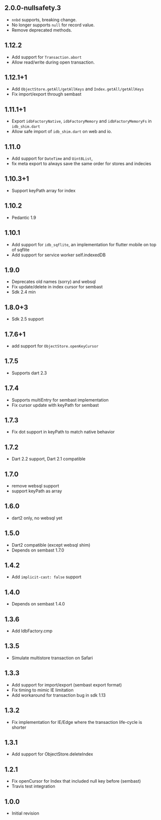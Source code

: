 ## 2.0.0-nullsafety.3

* `nnbd` supports, breaking change.
* No longer supports `null` for record value.
* Remove deprecated methods.

## 1.12.2

* Add support for `Transaction.abort`
* Allow read/write during open transaction.

## 1.12.1+1

* Add `ObjectStore.getAll/getAllKeys` and `Index.getAll/getAllKeys`
* Fix import/export through sembast

## 1.11.1+1

* Export `idbFactoryNative`, `idbFactoryMemory` and `idbFactoryMemoryFs` in `idb_shim.dart`
* Allow safe import of `idb_shim.dart` on web and io.

## 1.11.0

* Add support for `DateTime` and `Uint8List`,
* fix meta export to always save the same order for stores and indecies

## 1.10.3+1

* Support keyPath array for index

## 1.10.2

* Pedantic 1.9

## 1.10.1

* Add support for `idb_sqflite`, an implementation for flutter mobile on top of sqflite
* Add support for service worker self.indexedDB

## 1.9.0

* Deprecates old names (sorry) and websql
* Fix update/delete in index cursor for sembast
* Sdk 2.4 min

## 1.8.0+3

* Sdk 2.5 support

## 1.7.6+1

* add support for `ObjectStore.openKeyCursor`

## 1.7.5

* Supports dart 2.3

## 1.7.4

* Supports multiEntry for sembast implementation
* Fix cursor update with keyPath for sembast

## 1.7.3

* Fix dot support in keyPath to match native behavior

## 1.7.2

* Dart 2.2 support, Dart 2.1 compatible

## 1.7.0

* remove websql support
* support keyPath as array

## 1.6.0

* dart2 only, no websql yet

## 1.5.0

* Dart2 compatible (except websql shim)
* Depends on sembast 1.7.0

## 1.4.2

* Add `implicit-cast: false` support

## 1.4.0

* Depends on sembast 1.4.0

## 1.3.6

* Add IdbFactory.cmp

## 1.3.5

* Simulate multistore transaction on Safari

## 1.3.3

* Add support for import/export (sembast export format)
* Fix timing to mimic IE limitation
* Add workaround for transaction bug in sdk 1.13

## 1.3.2

* Fix implementation for IE/Edge where the transaction life-cycle is shorter

## 1.3.1

* Add support for ObjectStore.deleteIndex

## 1.2.1

* Fix openCursor for Index that included null key before (sembast)
* Travis test integration

## 1.0.0

* Initial revision 